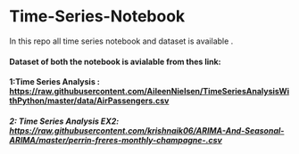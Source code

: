 # Time-Series-Notebook
In this repo all time series notebook and dataset is available .
#### Dataset of both the notebook is avialable from thes link:
#### 1:Time Series Analysis : https://raw.githubusercontent.com/AileenNielsen/TimeSeriesAnalysisWithPython/master/data/AirPassengers.csv

##### 2: Time Series Analysis EX2: https://raw.githubusercontent.com/krishnaik06/ARIMA-And-Seasonal-ARIMA/master/perrin-freres-monthly-champagne-.csv
